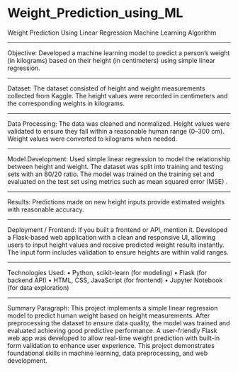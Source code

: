# Weight_Prediction_using_ML
Weight Prediction Using Linear Regression Machine Learning Algorithm
________________________________________
Objective:
Developed a machine learning model to predict a person’s weight (in kilograms) based on their height (in centimeters) using simple linear regression.
________________________________________
Dataset:
The dataset consisted of height and weight measurements collected from Kaggle. The height values were recorded in centimeters and the corresponding weights in kilograms.
________________________________________
Data Processing:
The data was cleaned and normalized. Height values were validated to ensure they fall within a reasonable human range (0–300 cm). Weight values were converted to kilograms when needed.
________________________________________
Model Development:
Used simple linear regression to model the relationship between height and weight. The dataset was split into training and testing sets with an 80/20 ratio. The model was trained on the training set and evaluated on the test set using metrics such as mean squared error (MSE) .
________________________________________
Results:
Predictions made on new height inputs provide estimated weights with reasonable accuracy.
________________________________________
Deployment / Frontend:
If you built a frontend or API, mention it.
Developed a Flask-based web application with a clean and responsive UI, allowing users to input height values and receive predicted weight results instantly. The input form includes validation to ensure heights are within valid ranges.
________________________________________
Technologies Used:
•	Python, scikit-learn (for modeling)
•	Flask (for backend API)
•	HTML, CSS, JavaScript (for frontend)
•	Jupyter Notebook (for data exploration)
________________________________________
Summary Paragraph:
This project implements a simple linear regression model to predict human weight based on height measurements. After preprocessing the dataset to ensure data quality, the model was trained and evaluated achieving good predictive performance. A user-friendly Flask web app was developed to allow real-time weight prediction with built-in form validation to enhance user experience. This project demonstrates foundational skills in machine learning, data preprocessing, and web development.
